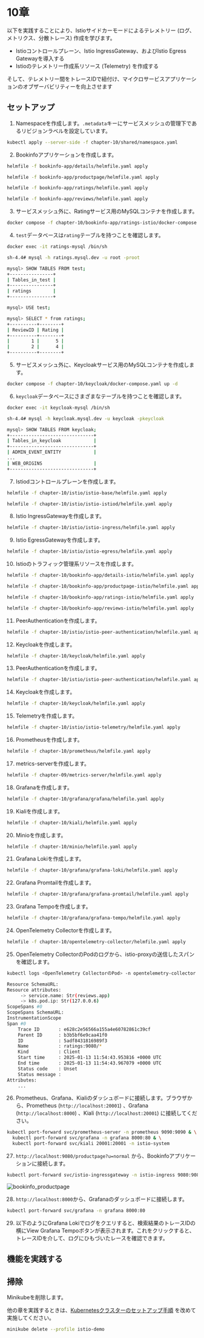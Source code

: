 # 10章

以下を実践することにより、Istioサイドカーモードによるテレメトリー (ログ、メトリクス、分散トレース) 作成を学びます。

- Istioコントロールプレーン、Istio IngressGateway、およびIstio Egress Gatewayを導入する
- Istioのテレメトリー作成系リソース (Telemetry) を作成する

そして、テレメトリー間をトレースIDで紐付け、マイクロサービスアプリケーションのオブザーバビリティーを向上させます

## セットアップ

1. Namespaceを作成します。`.metadata`キーにサービスメッシュの管理下であるリビジョンラベルを設定しています。

```bash
kubectl apply --server-side -f chapter-10/shared/namespace.yaml
```

2. Bookinfoアプリケーションを作成します。

```bash
helmfile -f bookinfo-app/details/helmfile.yaml apply

helmfile -f bookinfo-app/productpage/helmfile.yaml apply

helmfile -f bookinfo-app/ratings/helmfile.yaml apply

helmfile -f bookinfo-app/reviews/helmfile.yaml apply
```

3. サービスメッシュ外に、Ratingサービス用のMySQLコンテナを作成します。

```bash
docker compose -f chapter-10/bookinfo-app/ratings-istio/docker-compose.yaml up -d
```

4. `test`データベースは`rating`テーブルを持つことを確認します。

```bash
docker exec -it ratings-mysql /bin/sh

sh-4.4# mysql -h ratings.mysql.dev -u root -proot

mysql> SHOW TABLES FROM test;
+----------------+
| Tables_in_test |
+----------------+
| ratings        |
+----------------+

mysql> USE test;

mysql> SELECT * from ratings;
+----------+--------+
| ReviewID | Rating |
+----------+--------+
|        1 |      5 |
|        2 |      4 |
+----------+--------+
```

5. サービスメッシュ外に、Keycloakサービス用のMySQLコンテナを作成します。

```bash
docker compose -f chapter-10/keycloak/docker-compose.yaml up -d
```

6. `keycloak`データベースにさまざまなテーブルを持つことを確認します。

```bash
docker exec -it keycloak-mysql /bin/sh

sh-4.4# mysql -h keycloak.mysql.dev -u keycloak -pkeycloak

mysql> SHOW TABLES FROM keycloak;
+-------------------------------+
| Tables_in_keycloak            |
+-------------------------------+
| ADMIN_EVENT_ENTITY            |
...
| WEB_ORIGINS                   |
+-------------------------------+
```

7. Istiodコントロールプレーンを作成します。

```bash
helmfile -f chapter-10/istio/istio-base/helmfile.yaml apply

helmfile -f chapter-10/istio/istio-istiod/helmfile.yaml apply
```

8. Istio IngressGatewayを作成します。

```bash
helmfile -f chapter-10/istio/istio-ingress/helmfile.yaml apply
```

9. Istio EgressGatewayを作成します。

```bash
helmfile -f chapter-10/istio/istio-egress/helmfile.yaml apply
```

10. Istioのトラフィック管理系リソースを作成します。

```bash
helmfile -f chapter-10/bookinfo-app/details-istio/helmfile.yaml apply

helmfile -f chapter-10/bookinfo-app/productpage-istio/helmfile.yaml apply

helmfile -f chapter-10/bookinfo-app/ratings-istio/helmfile.yaml apply

helmfile -f chapter-10/bookinfo-app/reviews-istio/helmfile.yaml apply
```

11. PeerAuthenticationを作成します。

```bash
helmfile -f chapter-10/istio/istio-peer-authentication/helmfile.yaml apply
```

12. Keycloakを作成します。

```bash
helmfile -f chapter-10/keycloak/helmfile.yaml apply
```

13. PeerAuthenticationを作成します。

```bash
helmfile -f chapter-10/istio/istio-peer-authentication/helmfile.yaml apply
```

14. Keycloakを作成します。

```bash
helmfile -f chapter-10/keycloak/helmfile.yaml apply
```

15. Telemetryを作成します。

```bash
helmfile -f chapter-10/istio/istio-telemetry/helmfile.yaml apply
```

16. Prometheusを作成します。

```bash
helmfile -f chapter-10/prometheus/helmfile.yaml apply
```

17. metrics-serverを作成します。

```bash
helmfile -f chapter-09/metrics-server/helmfile.yaml apply
```

18. Grafanaを作成します。

```bash
helmfile -f chapter-10/grafana/grafana/helmfile.yaml apply
```

19. Kialiを作成します。

```bash
helmfile -f chapter-10/kiali/helmfile.yaml apply
```

20. Minioを作成します。

```bash
helmfile -f chapter-10/minio/helmfile.yaml apply
```

21. Grafana Lokiを作成します。

```bash
helmfile -f chapter-10/grafana/grafana-loki/helmfile.yaml apply
```

22. Grafana Promtailを作成します。

```bash
helmfile -f chapter-10/grafana/grafana-promtail/helmfile.yaml apply
```

23. Grafana Tempoを作成します。

```bash
helmfile -f chapter-10/grafana/grafana-tempo/helmfile.yaml apply
```

24. OpenTelemetry Collectorを作成します。

```bash
helmfile -f chapter-10/opentelemetry-collector/helmfile.yaml apply
```

25. OpenTelemetry CollectorのPodのログから、istio-proxyの送信したスパンを確認します。

```bash
kubectl logs <OpenTelemetry CollectorのPod> -n opentelemetry-collector -f

Resource SchemaURL:
Resource attributes:
     -> service.name: Str(reviews.app)
     -> k8s.pod.ip: Str(127.0.0.6)
ScopeSpans #0
ScopeSpans SchemaURL:
InstrumentationScope
Span #0
    Trace ID       : e628c2e56566a155a4e60782861c39cf
    Parent ID      : b3b5bf6e9caa41f0
    ID             : 5adf8431816989f3
    Name           : ratings:9080/*
    Kind           : Client
    Start time     : 2025-01-13 11:54:43.953816 +0000 UTC
    End time       : 2025-01-13 11:54:43.967079 +0000 UTC
    Status code    : Unset
    Status message :
Attributes:
    ...
```

26. Prometheus、Grafana、Kialiのダッシュボードに接続します。ブラウザから、Prometheus (`http://localhost:20001`) 、Grafana (`http://localhost:8000`) 、Kiali (`http://localhost:20001`) に接続してください。

```bash
kubectl port-forward svc/prometheus-server -n prometheus 9090:9090 & \
  kubectl port-forward svc/grafana -n grafana 8000:80 & \
  kubectl port-forward svc/kiali 20001:20001 -n istio-system
```

27. `http://localhost:9080/productpage?u=normal` から、Bookinfoアプリケーションに接続します。

```bash
kubectl port-forward svc/istio-ingressgateway -n istio-ingress 9080:9080
```

![bookinfo_productpage](../images/bookinfo_productpage.png)

28. `http://localhost:8000`から、Grafanaのダッシュボードに接続します。

```bash
kubectl port-forward svc/grafana -n grafana 8000:80
```

29. 以下のようにGrafana Lokiでログをクエリすると、検索結果のトレースIDの横にView Grafana Tempoボタンが表示されます。これをクリックすると、トレースIDを介して、ログにひもづいたレースを確認できます。

## 機能を実践する

## 掃除

Minikubeを削除します。

他の章を実践するときは、[Kubernetesクラスターのセットアップ手順](../README.md) を改めて実施してください。

```bash
minikube delete --profile istio-demo
```
